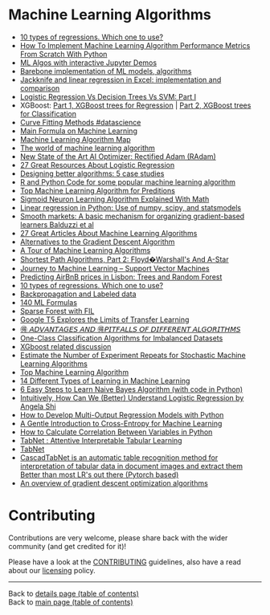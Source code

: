 # Machine Learning Algorithms

- [10 types of regressions. Which one to use?](https://www.linkedin.com/posts/isaacbaum_10-types-of-regressions-which-one-to-use-activity-6610217740546428929-EHnH)
- [How To Implement Machine Learning Algorithm Performance Metrics From Scratch With Python](https://www.linkedin.com/posts/data-science-central_how-to-implement-machine-learning-algorithm-activity-6611815688283709440-1GJ2)
- [ML Algos with interactive Jupyter Demos](https://lnkd.in/fZq3yW6)
- [Barebone implementation of ML models, algorithms](https://lnkd.in/fpapv7x)
- [Jackknife and linear regression in Excel: implementation and comparison](https://www.datasciencecentral.com/profiles/blogs/comparing-linear-regression-with-the-jackknife-method)
- [Logistic Regression Vs Decision Trees Vs SVM: Part I](https://www.linkedin.com/posts/data-science-central_logistic-regression-vs-decision-trees-vs-activity-6623758378239881216-I8gQ)
- XGBoost: [Part 1, XGBoost trees for Regression](https://www.linkedin.com/posts/joshua-starmer-95a554130_xgboost-part1-xgboost-trees-for-regression-activity-6612344313353433088-01sJ) | [Part 2, XGBoost trees for Classification](https://www.linkedin.com/posts/joshua-starmer-95a554130_xgboost-part-2-xgboost-trees-for-classification-activity-6622492333839577088-SCUT)
- [Curve Fitting Methods #datascience](https://www.linkedin.com/posts/asif-bhat_datasciencepost-on-instagram-curve-fitting-activity-6610166201073131520-Pzls)
- [Main Formula on Machine Learning](https://www.linkedin.com/posts/nabihbawazir_datascience-machinelerning-artificialintellegence-activity-6623589978637205504-inka)
- [Machine Learning Algorithm Map](https://www.linkedin.com/posts/nabihbawazir_datascience-machinelearning-artificialintellegence-activity-6618736049176842240-Jdf_)
- [The world of machine learning algorithm](https://www.linkedin.com/posts/nabihbawazir_datascience-machinelearning-artificialintellegence-activity-6618868890162298880-Bxjn)
- [New State of the Art AI Optimizer: Rectified Adam (RAdam)](https://www.linkedin.com/posts/montrealai_machinelearning-tensorflow-pytorch-activity-6622133450843443200-GN1v)
- [27 Great Resources About Logistic Regression](https://www.linkedin.com/posts/data-science-central_27-great-resources-about-logistic-regression-activity-6622611841715625984-DYHS)
- [Designing better algorithms: 5 case studies](https://www.linkedin.com/posts/data-science-central_designing-better-algorithms-5-case-studies-activity-6607662317066944512-jD_6)
- [R and Python Code for some popular machine learning algorithm](https://www.linkedin.com/posts/nabihbawazir_datascience-machinelearning-artificialintelligence-activity-6624922591301861376-oN0o)
- [Top Machine Learning Algorithm for Preditions](https://www.linkedin.com/posts/nabihbawazir_top-machine-learning-algorithm-for-preditions-activity-6603862704757272576-ULbe)
- [Sigmoid Neuron Learning Algorithm Explained With Math](https://towardsdatascience.com/sigmoid-neuron-learning-algorithm-explained-with-math-eb9280e53f07)
- [Linear regression in Python: Use of numpy, scipy, and statsmodels](https://www.linkedin.com/posts/data-science-central_httpswwwdatasciencecentralcomprofiles-activity-6607284839810945024-hxnF)
- [Smooth markets: A basic mechanism for organizing gradient-based learners Balduzzi et al](https://lnkd.in/e-PrH45)
- [27 Great Articles About Machine Learning Algorithms](https://www.linkedin.com/posts/vincentg_27-great-articles-about-machine-learning-activity-6634648891654492161-c632)
- [Alternatives to the Gradient Descent Algorithm](https://www.linkedin.com/posts/data-science-central_alternatives-to-the-gradient-descent-algorithm-activity-6627445954511458304-5j1V)
- [A Tour of Machine Learning Algorithms](https://machinelearningmastery.com/a-tour-of-machine-learning-algorithms/)
- [Shortest Path Algorithms, Part 2: Floyd�Warshall's And A-Star](https://www.linkedin.com/posts/vincentg_key-graph-based-shortest-path-algorithms-activity-6647272320631128064-KXb4)
- [Journey to Machine Learning – Support Vector Machines](https://www.linkedin.com/posts/vipulppatel_data-analytics-businessintelligence-activity-6632121501585809408-knOP)
- [Predicting AirBnB prices in Lisbon: Trees and Random Forest](https://www.linkedin.com/posts/towards-data-science_predicting-airbnb-prices-in-lisbon-trees-activity-6647284148094545920-w5YF)
- [10 types of regressions. Which one to use?](https://www.linkedin.com/posts/data-science-central_10-types-of-regressions-which-one-to-use-activity-6641726778312314882-xY-N)
- [Backpropagation and Labeled data](https://www.linkedin.com/posts/deeplearningai_backpropagation-and-labeled-data-are-the-activity-6626194119683305472-c-ON)
- [140 ML Formulas](https://www.linkedin.com/posts/bo-li-8503b896_140-machine-learning-formulas-activity-6632888211825881088-8q_V)
- [Sparse Forest with FIL](https://www.linkedin.com/posts/miguelusque_sparse-forests-with-fil-activity-6628874338785337344-89hf)
- [Google T5 Explores the Limits of Transfer Learning](https://www.linkedin.com/posts/eric-feuilleaubois-ph-d-43ab0925_google-t5-explores-the-limits-of-transfer-activity-6631788661920804864-wH9d)
- [🉐 𝘈𝘋𝘝𝘈𝘕𝘛𝘈𝘎𝘌𝘚 𝘈𝘕𝘋 🉐𝘗𝘐𝘛𝘍𝘈𝘓𝘓𝘚 𝘖𝘍 𝘋𝘐𝘍𝘍𝘌𝘙𝘌𝘕𝘛 𝘈𝘓𝘎𝘖𝘙𝘐𝘛𝘏𝘔𝘚](https://www.linkedin.com/posts/ashishpatel2604_datascience-deeplearning-machinelearning-activity-6668792791658852352-87Po)
- [One-Class Classification Algorithms for Imbalanced Datasets](https://machinelearningmastery.com/one-class-classification-algorithms/)
- [XGboost related discussion](https://twitter.com/a_erdem4/status/1265176369731944448)
- [Estimate the Number of Experiment Repeats for Stochastic Machine Learning Algorithms](https://machinelearningmastery.com/estimate-number-experiment-repeats-stochastic-machine-learning-algorithms/)
- [Top Machine Learning Algorithm](https://www.linkedin.com/posts/nabihbawazir_datascience-machinelearning-artificialintellegence-activity-6656808477152907264-JAwa)
- [14 Different Types of Learning in Machine Learning](https://machinelearningmastery.com/types-of-learning-in-machine-learning/)
- [6 Easy Steps to Learn Naive Bayes Algorithm (with code in Python)](https://twitter.com/analyticbridge/status/1261772163289354241)
- [Intuitively, How Can We (Better) Understand Logistic Regression by Angela Shi](https://www.linkedin.com/posts/towards-data-science_intuitively-how-can-we-better-understand-activity-6660097072131379200-m7s3)
- [How to Develop Multi-Output Regression Models with Python](https://machinelearningmastery.com/multi-output-regression-models-with-python/)
- [A Gentle Introduction to Cross-Entropy for Machine Learning](https://machinelearningmastery.com/cross-entropy-for-machine-learning/)
- [How to Calculate Correlation Between Variables in Python](https://machinelearningmastery.com/how-to-use-correlation-to-understand-the-relationship-between-variables/)
- [TabNet : Attentive Interpretable Tabular Learning](https://github.com/dreamquark-ai/tabnet)
- [TabNet](https://cloud.google.com/blog/products/ai-machine-learning/ml-model-tabnet-is-easy-to-use-on-cloud-ai-platform)
- [CascadTabNet is an automatic table recognition method for interpretation of tabular data in document images and extract them](https://www.linkedin.com/posts/philipvollet_datascience-network-analytics-activity-6701574164647690240-ANk3)
[Better than most LR's out there (Pytorch based)](https://github.com/dreamquark-ai/tabnet)
- [An overview of gradient descent optimization algorithms](https://ruder.io/optimizing-gradient-descent/)

# Contributing

Contributions are very welcome, please share back with the wider community (and get credited for it)!

Please have a look at the [CONTRIBUTING](../CONTRIBUTING.md) guidelines, also have a read about our [licensing](../LICENSE.md) policy.

---

Back to [details page (table of contents)](../README-details.md#julia-python--r)<br>
Back to [main page (table of contents)](../README.md)
